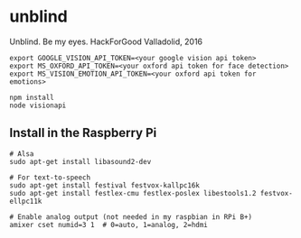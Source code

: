 # unblind

Unblind. Be my eyes. HackForGood Valladolid, 2016

```
export GOOGLE_VISION_API_TOKEN=<your google vision api token>
export MS_OXFORD_API_TOKEN=<your oxford api token for face detection>
export MS_VISION_EMOTION_API_TOKEN=<your oxford api token for emotions>

npm install
node visionapi
```

## Install in the Raspberry Pi

```
# Alsa
sudo apt-get install libasound2-dev

# For text-to-speech
sudo apt-get install festival festvox-kallpc16k
sudo apt-get install festlex-cmu festlex-poslex libestools1.2 festvox-ellpc11k

# Enable analog output (not needed in my raspbian in RPi B+)
amixer cset numid=3 1  # 0=auto, 1=analog, 2=hdmi
```
